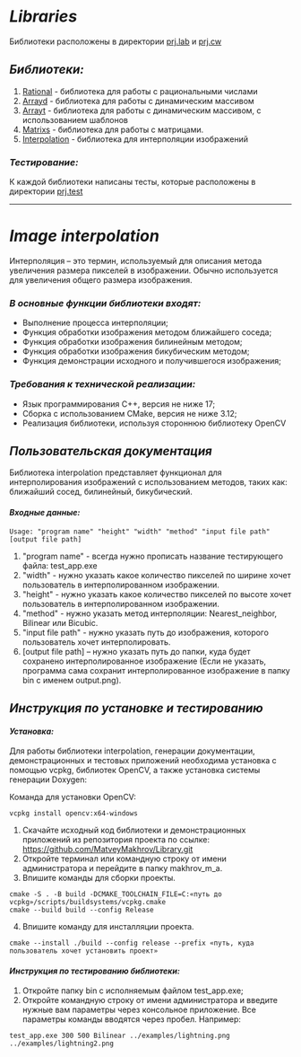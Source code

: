 # _Libraries_

Библиотеки расположены в директории [prj.lab](https://github.com/MatveyMakhrov/library/tree/main/makhrov_m_a/prj.lab) и [prj.cw](https://github.com/MatveyMakhrov/library/tree/main/makhrov_m_a/prj.cw)

## *Библиотеки:*
1. [Rational](https://github.com/MatveyMakhrov/library/tree/main/makhrov_m_a/prj.lab/rational) - библиотека для работы с рациональными числами
2. [Arrayd](https://github.com/MatveyMakhrov/library/tree/main/makhrov_m_a/prj.lab/arrayd) - библиотека для работы с динамическим массивом
3. [Arrayt](https://github.com/MatveyMakhrov/library/tree/main/makhrov_m_a/prj.lab/arrayt) - библиотека для работы с динамическим массивом, с использованием шаблонов
4. [Matrixs](https://github.com/MatveyMakhrov/library/tree/main/makhrov_m_a/prj.lab/matrixs) - библиотека для работы с матрицами.
5. [Interpolation](https://github.com/MatveyMakhrov/library/tree/main/makhrov_m_a/prj.cw/include) - библиотека для интерполяции изображений

### *Тестирование:*
К каждой библиотеки написаны тесты, которые расположены в директории [prj.test](https://github.com/MatveyMakhrov/library/tree/main/makhrov_m_a/prj.test)

---

# *Image interpolation*

Интерполяция – это термин, используемый для описания метода увеличения размера пикселей в изображении. Обычно используется для увеличения общего размера изображения.

### *В основные функции библиотеки входят:*
* Выполнение процесса интерполяции;
* Функция обработки изображения методом ближайшего соседа; 
* Функция обработки изображения билинейным методом;
* Функция обработки изображения бикубическим методом;
* Функция демонстрации исходного и получившегося изображения;

### *Требования к технической реализации:* 
*  Язык программирования С++, версия не ниже 17; 
* Сборка с использованием CMake, версия не ниже 3.12;
* Реализация библиотеки, используя стороннюю библиотеку OpenCV 

## *Пользовательская документация*
Библиотека interpolation представляет функционал для интерполирования изображений с использованием методов, таких как: ближайший сосед, билинейный, бикубический.
#### *Входные данные:*
```
Usage: "program name" "height" "width" "method" "input file path" [output file path]
```
1.	"program name" - всегда нужно прописать название тестирующего файла: test_app.exe
2.	"width" - нужно указать какое количество пикселей по ширине хочет пользователь в интерполированном изображении.
3.	"height" - нужно указать какое количество пикселей по высоте хочет пользователь в интерполированном изображении.
4.	"method" - нужно указать метод интерполяции: Nearest_neighbor, Bilinear или Bicubic.
5.	"input file path" - нужно указать путь до изображения, которого пользователь хочет интерполировать.
6.	[output file path] – нужно указать путь до папки, куда будет сохранено интерполированное изображение (Если не указать, программа сама сохранит интерполированное изображение в папку bin с именем output.png).

## *Инструкция по установке и тестированию*
#### *Установка:*
Для работы библиотеки interpolation, генерации документации, демонстрационных и тестовых приложений необходима установка с помощью vcpkg, библиотек OpenCV, а также установка системы генерации Doxygen:

Команда для установки OpenCV:
```
vcpkg install opencv:x64-windows
```
1. Скачайте исходный код библиотеки и демонстрационных приложений из репозитория проекта по ссылке: https://github.com/MatveyMakhrov/Library.git
2. Откройте терминал или командную строку от имени администратора и перейдите в папку makhrov_m_a.
3. Впишите команды для сборки проекты.
```
cmake -S . -B build -DCMAKE_TOOLCHAIN_FILE=C:«путь до vcpkg»/scripts/buildsystems/vcpkg.cmake
cmake --build build --config Release
```
4. Впишите команду для инсталляции проекта.
```
cmake --install ./build --config release --prefix «путь, куда пользователь хочет установить проект»
```
#### *Инструкция по тестированию библиотеки:*
1. Откройте папку bin с исполняемым файлом test_app.exe;
2.  Откройте командную строку от имени администратора и введите нужные вам параметры через консольное приложение. Все параметры команды вводятся через пробел.
Например:
```
test_app.exe 300 500 Bilinear ../examples/lightning.png ../examples/lightning2.png
```
